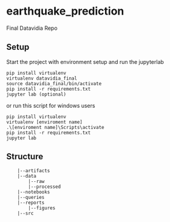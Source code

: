 # earthquake_prediction
Final Datavidia Repo


## Setup

Start the project with environment setup and run the jupyterlab

```
pip install virtualenv
virtualenv datavidia_final
source datavidia_final/bin/activate
pip install -r requirements.txt
jupyter lab (optional)
```
or run this script for windows users
```
pip install virtualenv
virtualenv [enviroment name]
.\[enviroment name]\Scripts\activate
pip install -r requirements.txt
jupyter lab
```

## Structure

```
    |--artifacts
    |--data
        |--raw
        |--processed
    |--notebooks
    |--queries
    |--reports
        |--figures
    |--src
```
